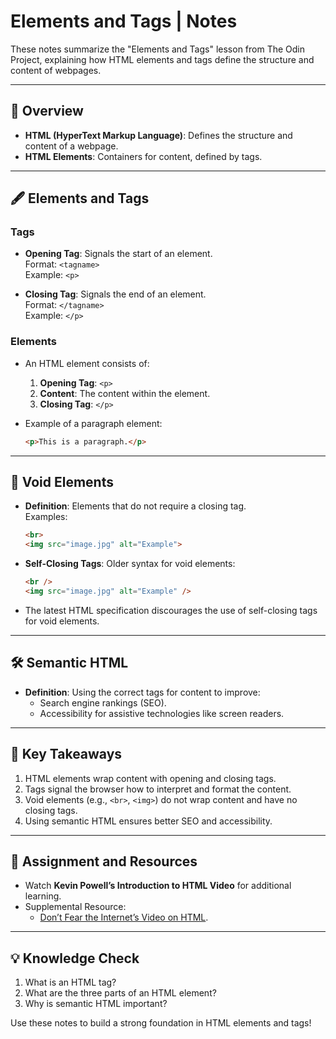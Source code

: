 
# Elements and Tags | Notes

These notes summarize the "Elements and Tags" lesson from The Odin Project, explaining how HTML elements and tags define the structure and content of webpages.

---

## 📜 Overview

- **HTML (HyperText Markup Language)**: Defines the structure and content of a webpage.
- **HTML Elements**: Containers for content, defined by tags.

---

## 🖋️ Elements and Tags

### Tags
- **Opening Tag**: Signals the start of an element.  
  Format: `<tagname>`  
  Example: `<p>`

- **Closing Tag**: Signals the end of an element.  
  Format: `</tagname>`  
  Example: `</p>`

### Elements
- An HTML element consists of:
  1. **Opening Tag**: `<p>`
  2. **Content**: The content within the element.
  3. **Closing Tag**: `</p>`

- Example of a paragraph element:
  ```html
  <p>This is a paragraph.</p>
  ```

---

## 🔄 Void Elements

- **Definition**: Elements that do not require a closing tag.  
  Examples:
  ```html
  <br>
  <img src="image.jpg" alt="Example">
  ```

- **Self-Closing Tags**: Older syntax for void elements:
  ```html
  <br />
  <img src="image.jpg" alt="Example" />
  ```

- The latest HTML specification discourages the use of self-closing tags for void elements.

---

## 🛠️ Semantic HTML

- **Definition**: Using the correct tags for content to improve:
  - Search engine rankings (SEO).
  - Accessibility for assistive technologies like screen readers.

---

## 🎯 Key Takeaways

1. HTML elements wrap content with opening and closing tags.
2. Tags signal the browser how to interpret and format the content.
3. Void elements (e.g., `<br>`, `<img>`) do not wrap content and have no closing tags.
4. Using semantic HTML ensures better SEO and accessibility.

---

## 📖 Assignment and Resources

- Watch **Kevin Powell’s Introduction to HTML Video** for additional learning.
- Supplemental Resource:  
  - [Don’t Fear the Internet’s Video on HTML](https://www.dontfeartheinternet.com/).

---

## 💡 Knowledge Check

1. What is an HTML tag?  
2. What are the three parts of an HTML element?  
3. Why is semantic HTML important?

Use these notes to build a strong foundation in HTML elements and tags!
